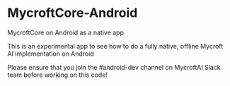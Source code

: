 # MycroftCore-Android
MycroftCore on Android as a native app

This is an experimental app to see how to do a fully native, offline Mycroft AI implementation on Android

Please ensure that you join the #android-dev channel on MycroftAI Slack team before working on this code!
